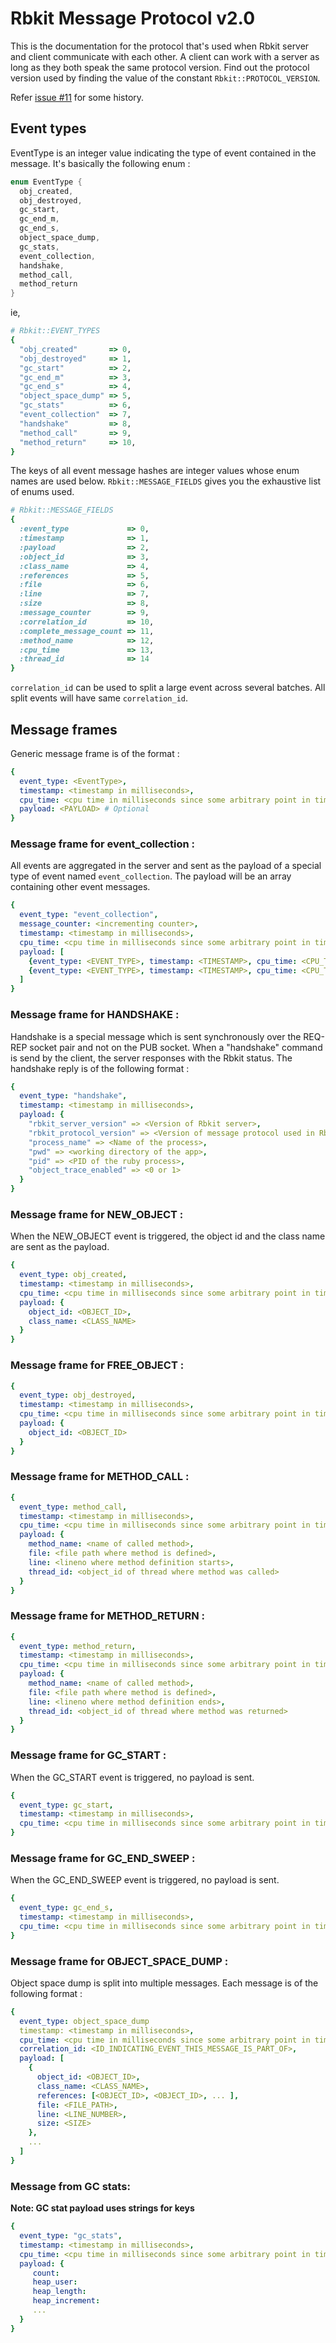 # Rbkit Message Protocol v2.0

This is the documentation for the protocol that's used when Rbkit server
and client communicate with each other. A client can work with a server
as long as they both speak the same protocol version. Find out the protocol
version used by finding the value of the constant `Rbkit::PROTOCOL_VERSION`.

Refer [issue #11](https://github.com/code-mancers/rbkit/issues/11) for some history.

## Event types

EventType is an integer value indicating the type of event
contained in the message. It's basically the following enum :

```c
enum EventType {
  obj_created,
  obj_destroyed,
  gc_start,
  gc_end_m,
  gc_end_s,
  object_space_dump,
  gc_stats,
  event_collection,
  handshake,
  method_call,
  method_return
}
```

ie,

```ruby
# Rbkit::EVENT_TYPES
{
  "obj_created"       => 0,
  "obj_destroyed"     => 1,
  "gc_start"          => 2,
  "gc_end_m"          => 3,
  "gc_end_s"          => 4,
  "object_space_dump" => 5,
  "gc_stats"          => 6,
  "event_collection"  => 7,
  "handshake"         => 8,
  "method_call"       => 9,
  "method_return"     => 10,
}
```

The keys of all event message hashes are integer values whose enum names
are used below. `Rbkit::MESSAGE_FIELDS` gives you the exhaustive list of
enums used. 

```ruby
# Rbkit::MESSAGE_FIELDS
{
  :event_type             => 0,
  :timestamp              => 1,
  :payload                => 2,
  :object_id              => 3,
  :class_name             => 4,
  :references             => 5,
  :file                   => 6,
  :line                   => 7,
  :size                   => 8,
  :message_counter        => 9,
  :correlation_id         => 10,
  :complete_message_count => 11,
  :method_name            => 12,
  :cpu_time               => 13,
  :thread_id              => 14
}
```

`correlation_id` can be used to split a large event across several batches.
All split events will have same `correlation_id`.

## Message frames

Generic message frame is of the format :

```yaml
{
  event_type: <EventType>,
  timestamp: <timestamp in milliseconds>,
  cpu_time: <cpu time in milliseconds since some arbitrary point in time>,
  payload: <PAYLOAD> # Optional
}
```

### Message frame for event_collection :

All events are aggregated in the server and sent as the payload of a special
type of event named `event_collection`. The payload will be an array containing
other event messages.

```yaml
{
  event_type: "event_collection",
  message_counter: <incrementing counter>,
  timestamp: <timestamp in milliseconds>,
  cpu_time: <cpu time in milliseconds since some arbitrary point in time>,
  payload: [
    {event_type: <EVENT_TYPE>, timestamp: <TIMESTAMP>, cpu_time: <CPU_TIME>, payload: <PAYLOAD>},
    {event_type: <EVENT_TYPE>, timestamp: <TIMESTAMP>, cpu_time: <CPU_TIME>, payload: <PAYLOAD>}
  ]
}
```

### Message frame for HANDSHAKE :

Handshake is a special message which is sent synchronously over the REQ-REP
socket pair and not on the PUB socket. When a "handshake" command is send by
the client, the server responses with the Rbkit status. The handshake reply
is of the following format :

```yaml
{
  event_type: "handshake",
  timestamp: <timestamp in milliseconds>,
  payload: {
    "rbkit_server_version" => <Version of Rbkit server>,
    "rbkit_protocol_version" => <Version of message protocol used in Rbkit server>,
    "process_name" => <Name of the process>,
    "pwd" => <working directory of the app>,
    "pid" => <PID of the ruby process>,
    "object_trace_enabled" => <0 or 1>
  }
}
```

### Message frame for NEW_OBJECT :

When the NEW_OBJECT event is triggered, the object id and the class name
are sent as the payload.

```yaml
{
  event_type: obj_created,
  timestamp: <timestamp in milliseconds>,
  cpu_time: <cpu time in milliseconds since some arbitrary point in time>,
  payload: {
    object_id: <OBJECT_ID>,
    class_name: <CLASS_NAME>
  }
}
```

### Message frame for FREE_OBJECT :

```yaml
{
  event_type: obj_destroyed,
  timestamp: <timestamp in milliseconds>,
  cpu_time: <cpu time in milliseconds since some arbitrary point in time>,
  payload: {
    object_id: <OBJECT_ID>
  }
}
```

### Message frame for METHOD_CALL :

```yaml
{
  event_type: method_call,
  timestamp: <timestamp in milliseconds>,
  cpu_time: <cpu time in milliseconds since some arbitrary point in time>,
  payload: {
    method_name: <name of called method>,
    file: <file path where method is defined>,
    line: <lineno where method definition starts>,
    thread_id: <object_id of thread where method was called>
  }
}
```

### Message frame for METHOD_RETURN :

```yaml
{
  event_type: method_return,
  timestamp: <timestamp in milliseconds>,
  cpu_time: <cpu time in milliseconds since some arbitrary point in time>,
  payload: {
    method_name: <name of called method>,
    file: <file path where method is defined>,
    line: <lineno where method definition ends>,
    thread_id: <object_id of thread where method was returned>
  }
}
```

### Message frame for GC_START :

When the GC_START event is triggered, no payload is sent.

```yaml
{
  event_type: gc_start,
  timestamp: <timestamp in milliseconds>,
  cpu_time: <cpu time in milliseconds since some arbitrary point in time>
}
```

### Message frame for GC_END_SWEEP :

When the GC_END_SWEEP event is triggered, no payload is sent.

```yaml
{
  event_type: gc_end_s,
  timestamp: <timestamp in milliseconds>,
  cpu_time: <cpu time in milliseconds since some arbitrary point in time>
}
```

### Message frame for OBJECT_SPACE_DUMP :

Object space dump is split into multiple messages. Each message is of
the following format :

```yaml
{
  event_type: object_space_dump
  timestamp: <timestamp in milliseconds>,
  cpu_time: <cpu time in milliseconds since some arbitrary point in time>,
  correlation_id: <ID_INDICATING_EVENT_THIS_MESSAGE_IS_PART_OF>,
  payload: [
    {
      object_id: <OBJECT_ID>,
      class_name: <CLASS_NAME>,
      references: [<OBJECT_ID>, <OBJECT_ID>, ... ],
      file: <FILE_PATH>,
      line: <LINE_NUMBER>,
      size: <SIZE>
    },
    ...
  ]
}
```

### Message from GC stats:
**Note: GC stat payload uses strings for keys**

```yaml
{
  event_type: "gc_stats",
  timestamp: <timestamp in milliseconds>,
  cpu_time: <cpu time in milliseconds since some arbitrary point in time>,
  payload: {
     count:
     heap_user:
     heap_length:
     heap_increment:
     ...
  }
}
```
